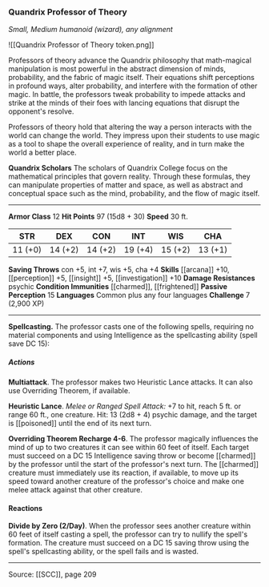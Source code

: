 ### Quandrix Professor of Theory
_Small, Medium humanoid (wizard), any alignment_

![[Quandrix Professor of Theory token.png]]

Professors of theory advance the Quandrix philosophy that math-magical manipulation is most powerful in the abstract dimension of minds, probability, and the fabric of magic itself. Their equations shift perceptions in profound ways, alter probability, and interfere with the formation of other magic. In battle, the professors tweak probability to impede attacks and strike at the minds of their foes with lancing equations that disrupt the opponent's resolve.

Professors of theory hold that altering the way a person interacts with the world can change the world. They impress upon their students to use magic as a tool to shape the overall experience of reality, and in turn make the world a better place.


**Quandrix Scholars** The scholars of Quandrix College focus on the mathematical principles that govern reality. Through these formulas, they can manipulate properties of matter and space, as well as abstract and conceptual space such as the mind, probability, and the flow of magic itself.





---

**Armor Class** 12
**Hit Points** 97 (15d8 + 30)
**Speed** 30 ft.

| STR     | DEX     | CON     | INT     | WIS     | CHA     |
|---------|---------|---------|---------|---------|---------|
| 11 (+0) | 14 (+2) | 14 (+2) | 19 (+4) | 15 (+2) | 13 (+1) |

**Saving Throws** con +5, int +7, wis +5, cha +4
**Skills** [[arcana]] +10, [[perception]] +5, [[insight]] +5, [[investigation]] +10
**Damage Resistances** psychic
**Condition Immunities** [[charmed]], [[frightened]]
**Passive Perception** 15
**Languages** Common plus any four languages
**Challenge** 7 (2,900 XP)

---

**Spellcasting.** The professor casts one of the following spells, requiring no material components and using Intelligence as the spellcasting ability (spell save DC 15):

##### Actions
**Multiattack**. The professor makes two Heuristic Lance attacks. It can also use Overriding Theorem, if available.

**Heuristic Lance**. _Melee or Ranged Spell Attack:_ +7 to hit, reach 5 ft. or range 60 ft., one creature. Hit: 13 (2d8 + 4) psychic damage, and the target is [[poisoned]] until the end of its next turn.

**Overriding Theorem Recharge 4-6**. The professor magically influences the mind of up to two creatures it can see within 60 feet of itself. Each target must succeed on a DC 15 Intelligence saving throw or become [[charmed]] by the professor until the start of the professor's next turn. The [[charmed]] creature must immediately use its reaction, if available, to move up its speed toward another creature of the professor's choice and make one melee attack against that other creature.

#### Reactions
**Divide by Zero (2/Day)**. When the professor sees another creature within 60 feet of itself casting a spell, the professor can try to nullify the spell's formation. The creature must succeed on a DC 15 saving throw using the spell's spellcasting ability, or the spell fails and is wasted.


---

Source: [[SCC]], page 209